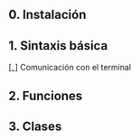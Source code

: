 ## 0. Instalación


## 1. Sintaxis básica
[_] Comunicación con el terminal 


## 2. Funciones



## 3. Clases


